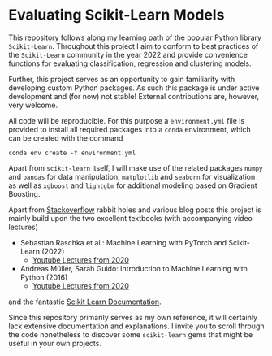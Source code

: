 # Evaluating Scikit-Learn Models

This repository follows along my learning path of the popular Python library `Scikit-Learn`.
Throughout this project I aim to conform to best practices of the `Scikit-Learn` community in the year 2022 and provide convenience functions for evaluating classification, regression and clustering models.

Further, this project serves as an opportunity to gain familiarity with developing custom Python packages.
As such this package is under active development and (for now) not stable!
External contributions are, however, very welcome.

All code will be reproducible. For this purpose a `environment.yml` file is provided to install all required packages into a `conda` environment, which can be created with the command
<!--
TODO: Replace the environment.yml file with a proper dependency collection in setup.cfg
-->
```
conda env create -f environment.yml
```

Apart from `scikit-learn` itself, I will make use of the related packages `numpy` and `pandas` for data manipulation, `matplotlib` and `seaborn` for visualization as well as `xgboost` and `lightgbm` for additional modeling based on Gradient Boosting.

Apart from [Stackoverflow](https://stackoverflow.com/questions/tagged/scikit-learn) rabbit holes and various blog posts this project is mainly build upon the two excellent textbooks (with accompanying video lectures)

- Sebastian Raschka et al.: Machine Learning with PyTorch and Scikit-Learn (2022)
    - [Youtube Lectures from 2020](https://www.youtube.com/playlist?list=PLTKMiZHVd_2KyGirGEvKlniaWeLOHhUF3)
- Andreas Müller, Sarah Guido: Introduction to Machine Learning with Python (2016)
    - [Youtube Lectures from 2020](https://www.youtube.com/playlist?list=PL_pVmAaAnxIRnSw6wiCpSvshFyCREZmlM)

and the fantastic [Scikit Learn Documentation](https://scikit-learn.org/stable/).

Since this repository primarily serves as my own reference, it will certainly lack extensive documentation and explanations.
I invite you to scroll through the code nonetheless to discover some `scikit-learn` gems that might be useful in your own projects.